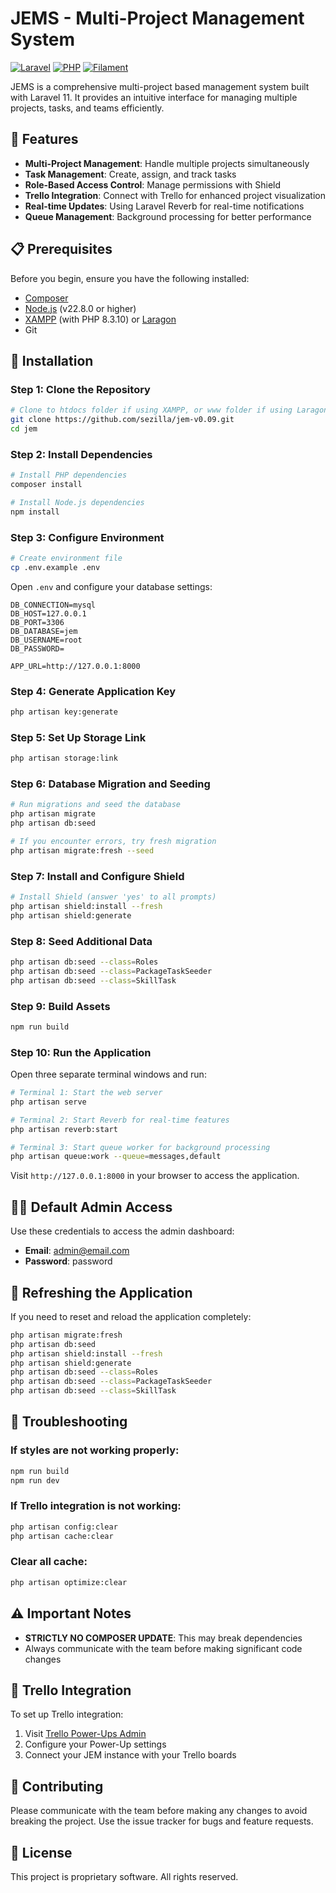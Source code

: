# JEMS - Multi-Project Management System

[![Laravel](https://img.shields.io/badge/Laravel-11.22.0-FF2D20?style=for-the-badge&logo=laravel&logoColor=white)](https://laravel.com)
[![PHP](https://img.shields.io/badge/PHP-8.3.10-777BB4?style=for-the-badge&logo=php&logoColor=white)](https://php.net)
[![Filament](https://img.shields.io/badge/Filament-3.x-47A5C5?style=for-the-badge&logo=laravel&logoColor=white)](https://filamentphp.com)

JEMS is a comprehensive multi-project based management system built with Laravel 11. It provides an intuitive interface for managing multiple projects, tasks, and teams efficiently.

## 🚀 Features

- **Multi-Project Management**: Handle multiple projects simultaneously
- **Task Management**: Create, assign, and track tasks
- **Role-Based Access Control**: Manage permissions with Shield
- **Trello Integration**: Connect with Trello for enhanced project visualization
- **Real-time Updates**: Using Laravel Reverb for real-time notifications
- **Queue Management**: Background processing for better performance

## 📋 Prerequisites

Before you begin, ensure you have the following installed:

- [Composer](https://getcomposer.org/Composer-Setup.exe)
- [Node.js](https://nodejs.org/) (v22.8.0 or higher)
- [XAMPP](https://www.apachefriends.org/) (with PHP 8.3.10) or [Laragon](https://laragon.org/)
- Git

## 🔧 Installation

### Step 1: Clone the Repository

```bash
# Clone to htdocs folder if using XAMPP, or www folder if using Laragon
git clone https://github.com/sezilla/jem-v0.09.git
cd jem
```

### Step 2: Install Dependencies

```bash
# Install PHP dependencies
composer install

# Install Node.js dependencies
npm install
```

### Step 3: Configure Environment

```bash
# Create environment file
cp .env.example .env
```

Open `.env` and configure your database settings:

```
DB_CONNECTION=mysql
DB_HOST=127.0.0.1
DB_PORT=3306
DB_DATABASE=jem
DB_USERNAME=root
DB_PASSWORD=

APP_URL=http://127.0.0.1:8000
```

### Step 4: Generate Application Key

```bash
php artisan key:generate
```

### Step 5: Set Up Storage Link

```bash
php artisan storage:link
```

### Step 6: Database Migration and Seeding

```bash
# Run migrations and seed the database
php artisan migrate
php artisan db:seed

# If you encounter errors, try fresh migration
php artisan migrate:fresh --seed
```

### Step 7: Install and Configure Shield

```bash
# Install Shield (answer 'yes' to all prompts)
php artisan shield:install --fresh
php artisan shield:generate
```

### Step 8: Seed Additional Data

```bash
php artisan db:seed --class=Roles
php artisan db:seed --class=PackageTaskSeeder
php artisan db:seed --class=SkillTask
```

### Step 9: Build Assets

```bash
npm run build
```

### Step 10: Run the Application

Open three separate terminal windows and run:

```bash
# Terminal 1: Start the web server
php artisan serve

# Terminal 2: Start Reverb for real-time features
php artisan reverb:start

# Terminal 3: Start queue worker for background processing
php artisan queue:work --queue=messages,default
```

Visit `http://127.0.0.1:8000` in your browser to access the application.

## 👨‍💻 Default Admin Access

Use these credentials to access the admin dashboard:

- **Email**: admin@email.com
- **Password**: password

## 🔄 Refreshing the Application

If you need to reset and reload the application completely:

```bash
php artisan migrate:fresh
php artisan db:seed
php artisan shield:install --fresh
php artisan shield:generate
php artisan db:seed --class=Roles
php artisan db:seed --class=PackageTaskSeeder
php artisan db:seed --class=SkillTask
```

## 🧹 Troubleshooting

### If styles are not working properly:

```bash
npm run build
npm run dev
```

### If Trello integration is not working:

```bash
php artisan config:clear
php artisan cache:clear
```

### Clear all cache:

```bash
php artisan optimize:clear
```

## ⚠️ Important Notes

- **STRICTLY NO COMPOSER UPDATE**: This may break dependencies
- Always communicate with the team before making significant code changes

## 🧩 Trello Integration

To set up Trello integration:
1. Visit [Trello Power-Ups Admin](https://trello.com/power-ups/admin)
2. Configure your Power-Up settings
3. Connect your JEM instance with your Trello boards

## 🤝 Contributing

Please communicate with the team before making any changes to avoid breaking the project. Use the issue tracker for bugs and feature requests.

## 📄 License

This project is proprietary software. All rights reserved.
